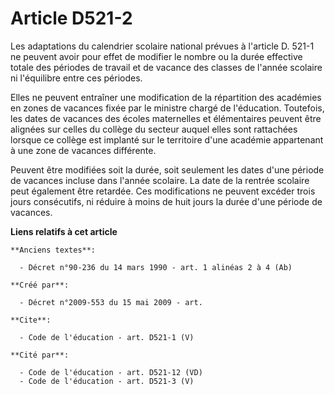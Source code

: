 # Article D521-2

Les adaptations du calendrier scolaire national prévues à l'article D. 521-1 ne peuvent avoir pour effet de modifier le
nombre ou la durée effective totale des périodes de travail et de vacance des classes de l'année scolaire ni l'équilibre
entre ces périodes. 

Elles ne peuvent entraîner une modification de la répartition des académies en zones de vacances fixée par le ministre chargé
de l'éducation. Toutefois, les dates de vacances des écoles maternelles et élémentaires peuvent être alignées sur celles du
collège du secteur auquel elles sont rattachées lorsque ce collège est implanté sur le territoire d'une académie appartenant
à une zone de vacances différente. 

Peuvent être modifiées soit la durée, soit seulement les dates d'une période de vacances incluse dans l'année scolaire. La
date de la rentrée scolaire peut également être retardée. Ces modifications ne peuvent excéder trois jours consécutifs, ni
réduire à moins de huit jours la durée d'une période de vacances.

**Liens relatifs à cet article**

	**Anciens textes**:

	  - Décret n°90-236 du 14 mars 1990 - art. 1 alinéas 2 à 4 (Ab)

	**Créé par**:

	  - Décret n°2009-553 du 15 mai 2009 - art.

	**Cite**:

	  - Code de l'éducation - art. D521-1 (V)

	**Cité par**:

	  - Code de l'éducation - art. D521-12 (VD)
	  - Code de l'éducation - art. D521-3 (V)

